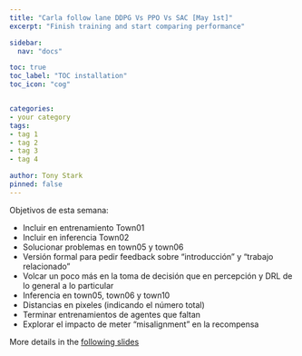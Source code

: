 ```yaml
---
title: "Carla follow lane DDPG Vs PPO Vs SAC [May 1st]"
excerpt: "Finish training and start comparing performance"

sidebar:
  nav: "docs"

toc: true
toc_label: "TOC installation"
toc_icon: "cog"


categories:
- your category
tags:
- tag 1
- tag 2
- tag 3
- tag 4

author: Tony Stark
pinned: false
---
```


Objetivos de esta semana:
* Incluir en entrenamiento Town01
* Incluir en inferencia Town02 
* Solucionar problemas en town05 y town06 
* Versión formal para pedir feedback sobre “introducción” y “trabajo relacionado” 
* Volcar un poco más en la toma de decisión que en percepción y DRL de lo general a lo particular 
* Inferencia en town05, town06 y town10 
* Distancias en pixeles (indicando el número total)
* Terminar entrenamientos de agentes que faltan 
* Explorar el impacto de meter “misalignment” en la recompensa


More details in the [following slides](https://docs.google.com/presentation/d/1UjMpyVdudKJgpiuasSHz3IxGetv8fXXtHohT2DWx-I0/edit#slide=id.g30b0a1af163_0_6)